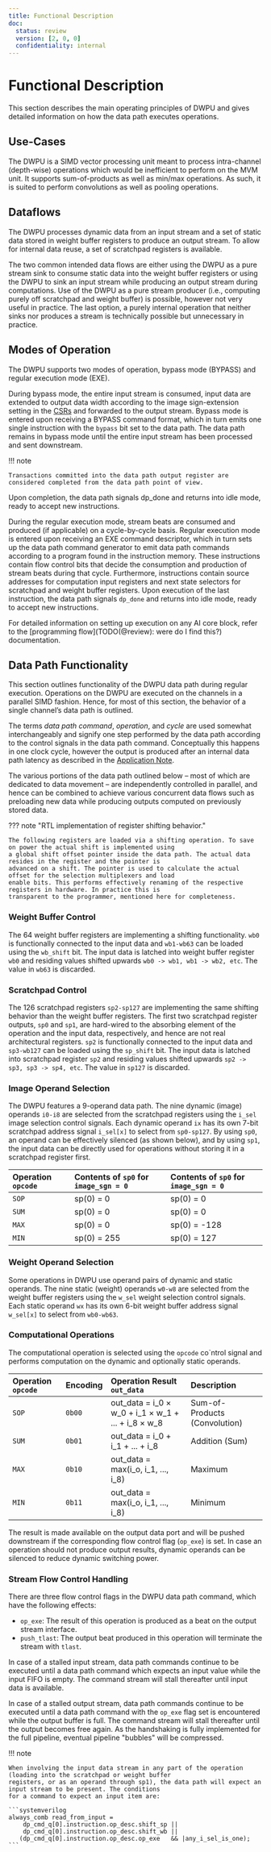 ```yaml
---
title: Functional Description
doc:
  status: review
  version: [2, 0, 0]
  confidentiality: internal
---
```


# Functional Description

This section describes the main operating principles of DWPU and gives detailed information on how the data path
executes operations.


## Use-Cases

The DWPU is a SIMD vector processing unit meant to process intra-channel (depth-wise) operations which would be
inefficient to perform on the MVM unit. It supports sum-of-products as well as min/max operations. As such, it is suited
to perform convolutions as well as pooling operations.


## Dataflows

The DWPU processes dynamic data from an input stream and a set of static data stored in weight buffer registers to
produce an output stream. To allow for internal data reuse, a set of scratchpad registers is available.

The two common intended data flows are either using the DWPU as a pure stream sink to consume static data into the
weight buffer registers or using the DWPU to sink an input stream while producing an output stream during computations.
Use of the DWPU as a pure stream producer (i.e., computing purely off scratchpad and weight buffer) is possible, however
not very useful in practice. The last option, a purely internal operation that neither sinks nor produces a stream is
technically possible but unnecessary in practice.


## Modes of Operation

The DWPU supports two modes of operation, bypass mode (BYPASS) and regular execution mode (EXE).

During bypass mode, the entire input stream is consumed, input data are extended to output data width according to the
image sign-extension setting in the [CSRs](.build_reg/dwpu_csr_regs.md) and forwarded to the output stream.  Bypass mode
is entered upon receiving a BYPASS command format, which in turn emits one single instruction with the `bypass` bit set
to the data path.  The data path remains in bypass mode until the entire input stream has been processed and sent downstream.

!!! note

    Transactions committed into the data path output register are considered completed from the data path point of view.

Upon completion, the data path signals dp_done and returns into idle mode, ready to accept new instructions.

During the regular execution mode, stream beats are consumed and produced (if applicable) on a cycle-by-cycle basis.
Regular execution mode is entered upon receiving an EXE command descriptor, which in turn sets up the data path command
generator to emit data path commands according to a program found in the instruction memory. These instructions contain
flow control bits that decide the consumption and production of stream beats during that cycle. Furthermore,
instructions contain source addresses for computation input registers and next state selectors for scratchpad and weight
buffer registers. Upon execution of the last instruction, the data path signals `dp_done` and returns into idle mode,
ready to accept new instructions.

For detailed information on setting up execution on any AI core block, refer to the [programming flow](TODO(@review): were do I find this?)
documentation.


## Data Path Functionality

This section outlines functionality of the DWPU data path during regular execution. Operations on the DWPU are executed
on the channels in a parallel SIMD fashion. Hence, for most of this section, the behavior of a single channel’s
data path is outlined.

The terms *data path command*, *operation*, and *cycle* are used somewhat interchangeably and signify one step performed
by the data path according to the control signals in the data path command. Conceptually this happens in one clock
cycle, however the output is produced after an internal data path latency as described in the
[Application Note](./50_application_note.md).

The various portions of the data path outlined below – most of which are dedicated to data movement – are independently
controlled in parallel, and hence can be combined to achieve various concurrent data flows such as preloading new data
while producing outputs computed on previously stored data.

??? note "RTL implementation of register shifting behavior."

    The following registers are loaded via a shifting operation. To save on power the actual shift is implemented using
    a global shift offset pointer inside the data path. The actual data resides in the register and the pointer is
    advanced on a shift. The pointer is used to calculate the actual offset for the selection multiplexers and load
    enable bits. This performs effectively renaming of the respective registers in hardware. In practice this is
    transparent to the programmer, mentioned here for completeness.


### Weight Buffer Control

The 64 weight buffer registers are implementing a shifting functionality. `wb0` is functionally connected to the input
data and `wb1-wb63` can be loaded using the `wb_shift` bit. The input data is latched into weight buffer register
`wb0` and residing values shifted upwards `wb0 -> wb1, wb1 -> wb2, etc`. The value in `wb63` is discarded.


### Scratchpad Control

The 126 scratchpad registers `sp2-sp127` are implementing the same shifting behavior than the weight buffer registers.
The first two scratchpad register outputs, `sp0` and `sp1`, are hard-wired to the absorbing element of the operation
and the input data, respectively, and hence are not real architectural registers.
`sp2` is functionally connected to the input data and `sp3-wb127` can be loaded using the `sp_shift` bit. The input data
is latched into scratchpad register `sp2` and residing values shifted upwards `sp2 -> sp3, sp3 -> sp4, etc`. The value
in `sp127` is discarded.


### Image Operand Selection

The DWPU features a 9-operand data path. The nine dynamic (image) operands `i0-i8` are selected from the scratchpad
registers using the `i_sel` image selection control signals. Each dynamic operand `ix` has its own 7-bit scratchpad
address signal `i_sel[x]` to select from `sp0-sp127`. By using `sp0`, an operand can be effectively silenced (as shown
below), and by using `sp1`, the input data can be directly used for operations without storing it in a scratchpad
register first.

| Operation `opcode` | Contents of `sp0` for `image_sgn = 0` | Contents of `sp0` for `image_sgn = 0` |
|:------------------ |:------------------------------------- |:------------------------------------- |
| `SOP`              | sp(0) = 0                             | sp(0) = 0                             |
| `SUM`              | sp(0) = 0                             | sp(0) = 0                             |
| `MAX`              | sp(0) = 0                             | sp(0) = -128                          |
| `MIN`              | sp(0) = 255                           | sp(0) = 127                           |


### Weight Operand Selection

Some operations in DWPU use operand pairs of dynamic and static operands. The nine static (weight) operands `w0-w8` are
selected from the weight buffer registers using the `w_sel` weight selection control signals. Each static operand `wx`
has its own 6-bit weight buffer address signal `w_sel[x]` to select from `wb0-wb63`.


### Computational Operations

The computational operation is selected using the `opcode` co`ntrol signal and performs computation on the dynamic and
optionally static operands.

| Operation `opcode` | Encoding | Operation Result `out_data`                        | Description                   |
|:------------------ |:-------- |:-------------------------------------------------- |:----------------------------- |
| `SOP`              | `0b00`   | out_data = i_0 × w_0 + i_1 × w_1 + ... + i_8 × w_8 | Sum-of-Products (Convolution) |
| `SUM`              | `0b01`   | out_data = i_0 + i_1 + ... + i_8                   | Addition (Sum)                |
| `MAX`              | `0b10`   | out_data = max(i_o, i_1, ..., i_8)                 | Maximum                       |
| `MIN`              | `0b11`   | out_data = max(i_o, i_1, ..., i_8)                 | Minimum                       |

The result is made available on the output data port and will be pushed downstream if the corresponding flow control
flag (`op_exe`) is set. In case an operation should not produce output results, dynamic operands can be silenced to
reduce dynamic switching power.


### Stream Flow Control Handling

There are three flow control flags in the DWPU data path command, which have the following effects:

*	`op_exe`: The result of this operation is produced as a beat on the output stream interface.
*	`push_tlast`: The output beat produced in this operation will terminate the stream with `tlast`.

In case of a stalled input stream, data path commands continue to be executed until a data path command which expects
an input value while the input FIFO is empty. The command stream will stall thereafter until input data is available.

In case of a stalled output stream, data path commands continue to be executed until a data path command with the
`op_exe` flag set is encountered while the output buffer is full. The command stream will stall thereafter until the
output becomes free again. As the handshaking is fully implemented for the full pipeline, eventual pipeline
"bubbles" will be compressed.

!!! note

    When involving the input data stream in any part of the operation (loading into the scratchpad or weight buffer
    registers, or as an operand through sp1), the data path will expect an input stream to be present. The conditions
    for a command to expect an input item are:

    ```systemverilog
    always_comb read_from_input =
        dp_cmd_q[0].instruction.op_desc.shift_sp ||
        dp_cmd_q[0].instruction.op_desc.shift_wb ||
       (dp_cmd_q[0].instruction.op_desc.op_exe   && |any_i_sel_is_one);
    ```
